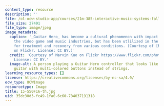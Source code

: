 ```yaml
---
content_type: resource
description: ''
file: /ol-ocw-studio-app/courses/21m-385-interactive-music-systems-fall-2016/35dc30d3fc491fa06c60784037191318_15-S50F16-th.jpg
file_size: 27491
file_type: image/jpeg
image_metadata:
  caption: '_Guitar Hero_ has become a cultural phenomenon with impact not only on
    the video game and music industries, but has been utlilized in the field of health
    for treatment and recovery from various conditions. (Courtesy of [Marvin Kuo](https://www.flickr.com/photos/marvinkuo/2084937750)
    on Flickr. License: CC BY.)'
  credit: 'Courtesy of Marvin Kuo on Flickr https://www.flickr.com/photos/marvinkuo/2084937750.
    License: CC BY.'
  image-alt: A person playing a Guitar Hero controller that looks like a red electric
    guitar with multi-colored buttons instead of strings.
learning_resource_types: []
license: https://creativecommons.org/licenses/by-nc-sa/4.0/
ocw_type: OCWImage
resourcetype: Image
title: 15-S50F16-th.jpg
uid: 35dc30d3-fc49-1fa0-6c60-784037191318
---
```

